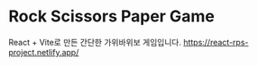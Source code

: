 # Rock Scissors Paper Game

React + Vite로 만든 간단한 가위바위보 게임입니다.
https://react-rps-project.netlify.app/
